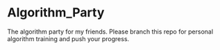 # Algorithm_Party
The algorithm party for my friends.
Please branch this repo for personal algorithm training and push your progress.
